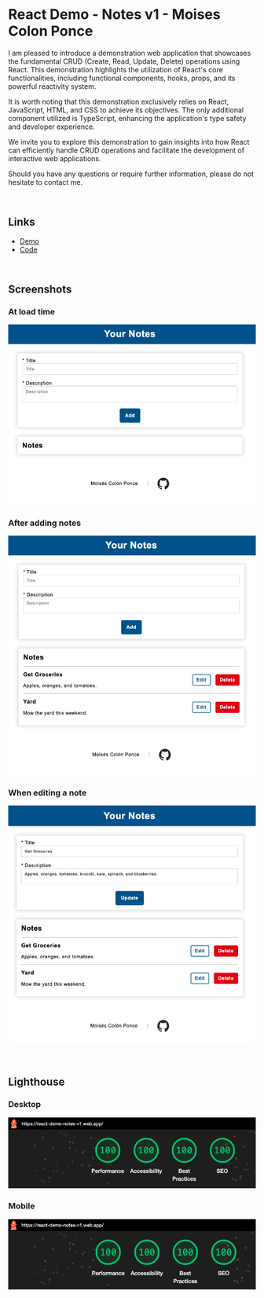 # React Demo - Notes v1 - Moises Colon Ponce

I am pleased to introduce a demonstration web application that showcases the fundamental CRUD (Create, Read, Update, Delete) operations using React. This demonstration highlights the utilization of React's core functionalities, including functional components, hooks, props, and its powerful reactivity system.

It is worth noting that this demonstration exclusively relies on React, JavaScript, HTML, and CSS to achieve its objectives. The only additional component utilized is TypeScript, enhancing the application's type safety and developer experience.

We invite you to explore this demonstration to gain insights into how React can efficiently handle CRUD operations and facilitate the development of interactive web applications.

Should you have any questions or require further information, please do not hesitate to contact me.

<br>

## Links

- [Demo](https://react-demo-notes-v1.web.app/)
- [Code](./src/)

<br>

## Screenshots

### At load time

![Screenshot app at load time](./doc/at-load-time.png)

### After adding notes

![Screenshot app with notes](./doc/after-adding-tasks.png)

### When editing a note

![Screenshot app with notes](./doc/editing.png)

<br>

## Lighthouse

### Desktop

![Screenshot app with notes](./doc/lighthouse-desktop.png)

### Mobile

![Screenshot app with notes](./doc/lighthouse-mobile.png)
